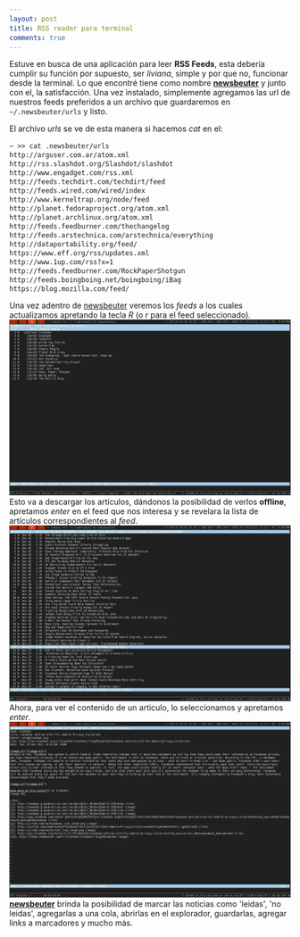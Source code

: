 ```yaml
---
layout: post
title: RSS reader para terminal
comments: true
---
```

Estuve en busca de una aplicación para leer __RSS Feeds__, esta debería cumplir su función por supuesto, ser _liviana_, simple y por que no, funcionar desde la terminal.
Lo que encontré tiene como nombre [__newsbeuter__](http://newsbeuter.org) y junto con el, la satisfacción. Una vez instalado, simplemente agregamos las url de nuestros feeds preferidos a un archivo que guardaremos en `~/.newsbeuter/urls` y listo.

El archivo _urls_ se ve de esta manera si hacemos _cat_ en el:

    ~ >> cat .newsbeuter/urls
    http://arguser.com.ar/atom.xml
    http://rss.slashdot.org/Slashdot/slashdot
    http://www.engadget.com/rss.xml
    http://feeds.techdirt.com/techdirt/feed
    http://feeds.wired.com/wired/index
    http://www.kerneltrap.org/node/feed
    http://planet.fedoraproject.org/atom.xml
    http://planet.archlinux.org/atom.xml
    http://feeds.feedburner.com/thechangelog
    http://feeds.arstechnica.com/arstechnica/everything
    http://dataportability.org/feed/
    https://www.eff.org/rss/updates.xml
    http://www.1up.com/rss?x=1
    http://feeds.feedburner.com/RockPaperShotgun
    http://feeds.boingboing.net/boingboing/iBag
    https://blog.mozilla.com/feed/

Una vez adentro de [newsbeuter](http://newsbeuter.org) veremos los _feeds_ a los cuales actualizamos apretando la tecla _R_ (o _r_ para el feed seleccionado).
![rss](content/images/2011-12-02-162508_1280x800_scrot.png)
Esto va a descargar los artículos, dándonos la posibilidad de verlos __offline__, apretamos _enter_ en el feed que nos interesa y se revelara la lista de artículos correspondientes al _feed_.
![rss2](content/images/2011-12-02-162653_1280x800_scrot.png)
Ahora, para ver el contenido de un articulo, lo seleccionamos y apretamos  _enter_.
![rss3](content/images/2011-12-02-162707_1280x800_scrot.png)
[__newsbeuter__](http://newsbeuter.org) brinda la posibilidad de marcar las noticias como 'leidas', 'no leidas', agregarlas a una cola, abrirlas en el explorador, guardarlas, agregar links a marcadores y mucho más.
